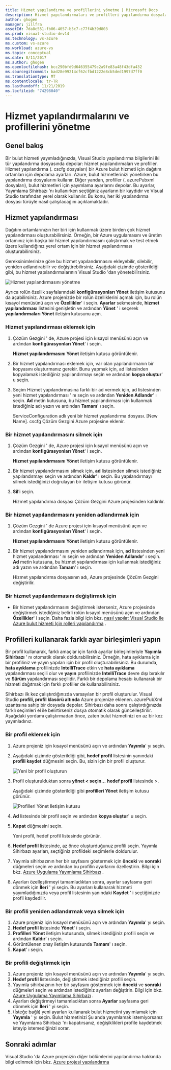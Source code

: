```yaml
---
title: Hizmet yapılandırma ve profillerini yönetme | Microsoft Docs
description: Hizmet yapılandırmaları ve profilleri yapılandırma dosyalarıyla çalışmayı öğrenin | Dağıtım ortamları ve bulut hizmetleri için yayımlama ayarları için hangi ayarları depolar.
author: ghogen
manager: jillfra
assetId: 7da8c551-fb06-4057-b5c7-c77f4b39d803
ms.prod: visual-studio-dev14
ms.technology: vs-azure
ms.custom: vs-azure
ms.workload: azure-vs
ms.topic: conceptual
ms.date: 8/11/2017
ms.author: ghogen
ms.openlocfilehash: bcc290bfd9d646355479c2a9fe83a48f43dfa432
ms.sourcegitcommit: bad28e99214cf62cfbd1222e8cb5ded1997d7ff0
ms.translationtype: MT
ms.contentlocale: tr-TR
ms.lasthandoff: 11/21/2019
ms.locfileid: "74298040"
---
```

# <a name="how-to-manage-service-configurations-and-profiles"></a>Hizmet yapılandırmalarını ve profillerini yönetme
## <a name="overview"></a>Genel bakış
Bir bulut hizmeti yayımladığınızda, Visual Studio yapılandırma bilgilerini iki tür yapılandırma dosyasında depolar: hizmet yapılandırmaları ve profiller. Hizmet yapılandırma (. cscfg dosyaları) bir Azure bulut hizmeti için dağıtım ortamları için depolama ayarları. Azure, bulut hizmetlerinizi yönetirken bu yapılandırma dosyalarını kullanır. Diğer yandan, profiller (. azurePubxml dosyaları), bulut hizmetleri için yayımlama ayarlarını depolar. Bu ayarlar, Yayımlama Sihirbazı 'nı kullanırken seçtiğiniz ayarların bir kaydıdır ve Visual Studio tarafından yerel olarak kullanılır. Bu konu, her iki yapılandırma dosyası türüyle nasıl çalışılacağını açıklamaktadır.

## <a name="service-configurations"></a>Hizmet yapılandırması
Dağıtım ortamlarınızın her biri için kullanmak üzere birden çok hizmet yapılandırması oluşturabilirsiniz. Örneğin, bir Azure uygulamasını ve üretim ortamınız için başka bir hizmet yapılandırmasını çalıştırmak ve test etmek üzere kullandığınız yerel ortam için bir hizmet yapılandırması oluşturabilirsiniz.

Gereksinimlerinize göre bu hizmet yapılandırmasını ekleyebilir, silebilir, yeniden adlandırabilir ve değiştirebilirsiniz. Aşağıdaki çizimde gösterildiği gibi, bu hizmet yapılandırmalarının Visual Studio 'dan yönetebilirsiniz.

![Hizmet yapılandırmasını yönetme](./media/vs-azure-tools-service-configurations-and-profiles-how-to-manage/manage-service-config.png)

Ayrıca rolün özellik sayfalarındaki **konfigürasyonları Yönet** iletişim kutusunu da açabilirsiniz. Azure projenizde bir rolün özelliklerini açmak için, bu rolün kısayol menüsünü açın ve **Özellikler**' i seçin. **Ayarlar** sekmesinde, **hizmet yapılandırması** listesini genişletin ve ardından **Yönet** ' i seçerek **yapılandırmaları Yönet** iletişim kutusunu açın.

### <a name="to-add-a-service-configuration"></a>Hizmet yapılandırması eklemek için
1. Çözüm Gezgini ' de, Azure projesi için kısayol menüsünü açın ve ardından **konfigürasyonları Yönet**' i seçin.
   
    **Hizmet yapılandırmasını Yönet** iletişim kutusu görüntülenir.
2. Bir hizmet yapılandırması eklemek için, var olan yapılandırmanın bir kopyasını oluşturmanız gerekir. Bunu yapmak için, ad listesinden kopyalamak istediğiniz yapılandırmayı seçin ve ardından **kopya oluştur**' u seçin.
3. Seçim Hizmet yapılandırmasına farklı bir ad vermek için, ad listesinden yeni hizmet yapılandırması ' nı seçin ve ardından **Yeniden Adlandır**' ı seçin. **Ad** metin kutusuna, bu hizmet yapılandırması için kullanmak istediğiniz adı yazın ve ardından **Tamam**' ı seçin.
   
    ServiceConfiguration adlı yeni bir hizmet yapılandırma dosyası. [New Name]. cscfg Çözüm Gezgini Azure projesine eklenir.

### <a name="to-delete-a-service-configuration"></a>Bir hizmet yapılandırmasını silmek için
1. Çözüm Gezgini ' de, Azure projesi için kısayol menüsünü açın ve ardından **konfigürasyonları Yönet**' i seçin.
   
    **Hizmet yapılandırmasını Yönet** iletişim kutusu görüntülenir.
2. Bir hizmet yapılandırmasını silmek için, **ad** listesinden silmek istediğiniz yapılandırmayı seçin ve ardından **Kaldır**' ı seçin. Bu yapılandırmayı silmek istediğinizi doğrulayan bir iletişim kutusu görünür.
3. **Sil**’i seçin.
   
     Hizmet yapılandırma dosyası Çözüm Gezgini Azure projesinden kaldırılır.

### <a name="to-rename-a-service-configuration"></a>Bir hizmet yapılandırmasını yeniden adlandırmak için
1. Çözüm Gezgini ' de Azure projesi için kısayol menüsünü açın ve ardından **konfigürasyonları Yönet**' i seçin.
   
    **Hizmet yapılandırmasını Yönet** iletişim kutusu görüntülenir.
2. Bir hizmet yapılandırmasını yeniden adlandırmak için, **ad** listesinden yeni hizmet yapılandırması ' nı seçin ve ardından **Yeniden Adlandır**' ı seçin. **Ad** metin kutusuna, bu hizmet yapılandırması için kullanmak istediğiniz adı yazın ve ardından **Tamam**' ı seçin.
   
    Hizmet yapılandırma dosyasının adı, Azure projesinde Çözüm Gezgini değiştirilir.

### <a name="to-change-a-service-configuration"></a>Bir hizmet yapılandırmasını değiştirmek için
* Bir hizmet yapılandırmasını değiştirmek isterseniz, Azure projesinde değiştirmek istediğiniz belirli rolün kısayol menüsünü açın ve ardından **Özellikler**' i seçin. Daha fazla bilgi için bkz. [nasıl yapılır: Visual Studio Ile Azure bulut hizmeti Için rolleri yapılandırma](vs-azure-tools-configure-roles-for-cloud-service.md) .

## <a name="make-different-setting-combinations-by-using-profiles"></a>Profilleri kullanarak farklı ayar birleşimleri yapın
Bir profil kullanarak, farklı amaçlar için farklı ayarlar birleşimleriyle **Yayımla Sihirbazı** ' nı otomatik olarak doldurabilirsiniz. Örneğin, hata ayıklama için bir profiliniz ve yayın yapıları için bir profil oluşturabilirsiniz. Bu durumda, **hata ayıklama** profilinizde **IntelliTrace** etkin ve **hata ayıklama** yapılandırması seçili olur ve **yayın** profilinizde **IntelliTrace** devre dışı bırakılır ve **Sürüm** yapılandırması seçilidir. Farklı bir depolama hesabı kullanarak bir hizmeti dağıtmak için farklı profiller de kullanabilirsiniz.

Sihirbazı ilk kez çalıştırdığınızda varsayılan bir profil oluşturulur. Visual Studio **profili, profil klasörü altında** Azure projenize eklenen. azurePubXml uzantısına sahip bir dosyada depolar. Sihirbazı daha sonra çalıştırdığınızda farklı seçimleri el ile belirtirseniz dosya otomatik olarak güncelleştirilir. Aşağıdaki yordamı çalıştırmadan önce, zaten bulut hizmetinizi en az bir kez yayımladınız.

### <a name="to-add-a-profile"></a>Bir profil eklemek için
1. Azure projeniz için kısayol menüsünü açın ve ardından **Yayımla**' yı seçin.
2. Aşağıdaki çizimde gösterildiği gibi, **hedef profil** listesinin yanındaki **profili kaydet** düğmesini seçin. Bu, sizin için bir profil oluşturur.
   
    ![Yeni bir profil oluşturun](./media/vs-azure-tools-service-configurations-and-profiles-how-to-manage/create-new-profile.png)
3. Profil oluşturulduktan sonra **yönet < seçin...**  **hedef profil** listesinde >.
   
    Aşağıdaki çizimde gösterildiği gibi **profilleri Yönet** iletişim kutusu görünür.
   
    ![Profilleri Yönet Iletişim kutusu](./media/vs-azure-tools-service-configurations-and-profiles-how-to-manage/manage-profiles.png)
4. **Ad** listesinde bir profil seçin ve ardından **kopya oluştur**' u seçin.
5. **Kapat** düğmesini seçin.
   
    Yeni profil, hedef profil listesinde görünür.
6. **Hedef profil** listesinde, az önce oluşturduğunuz profili seçin. Yayımla Sihirbazı ayarları, seçtiğiniz profildeki seçimlerle doldurulur.
7. Yayımla sihirbazının her bir sayfasını göstermek için **önceki** ve **sonraki** düğmeleri seçin ve ardından bu profilin ayarlarını özelleştirin. Bilgi için bkz. [Azure Uygulama Yayımlama Sihirbazı](https://go.microsoft.com/fwlink/p/?LinkID=623085) .
8. Ayarları özelleştirmeyi tamamladıktan sonra, ayarlar sayfasına geri dönmek için **İleri** ' yi seçin. Bu ayarları kullanarak hizmeti yayımladığınızda veya profil listesinin yanındaki **Kaydet** ' i seçtiğinizde profil kaydedilir.

### <a name="to-rename-or-delete-a-profile"></a>Bir profili yeniden adlandırmak veya silmek için
1. Azure projeniz için kısayol menüsünü açın ve ardından **Yayımla**' yı seçin.
2. **Hedef profil** listesinde **Yönet**' i seçin.
3. **Profilleri Yönet** iletişim kutusunda, silmek istediğiniz profili seçin ve ardından **Kaldır**' ı seçin.
4. Görüntülenen onay iletişim kutusunda **Tamam**' ı seçin.
5. **Kapat**' ı seçin.

### <a name="to-change-a-profile"></a>Bir profili değiştirmek için
1. Azure projeniz için kısayol menüsünü açın ve ardından **Yayımla**' yı seçin.
2. **Hedef profil** listesinde, değiştirmek istediğiniz profili seçin.
3. Yayımla sihirbazının her bir sayfasını göstermek için **önceki** ve **sonraki** düğmeleri seçin ve ardından istediğiniz ayarları değiştirin. Bilgi için bkz. [Azure Uygulama Yayımlama Sihirbazı](https://go.microsoft.com/fwlink/p/?LinkID=623085) .
4. Ayarları değiştirmeyi tamamladıktan sonra **Ayarlar** sayfasına geri dönmek için **İleri** ' yi seçin.
5. (İsteğe bağlı) yeni ayarları kullanarak bulut hizmetini yayımlamak için **Yayımla** ' yı seçin. Bulut hizmetinizi Şu anda yayımlamak istemiyorsanız ve Yayımlama Sihirbazı 'nı kapatırsanız, değişiklikleri profile kaydetmek isteyip istemediğinizi sorar.

## <a name="next-steps"></a>Sonraki adımlar
Visual Studio 'da Azure projenizin diğer bölümlerini yapılandırma hakkında bilgi edinmek için bkz. [Azure projesi yapılandırma](https://go.microsoft.com/fwlink/p/?LinkID=623075)
